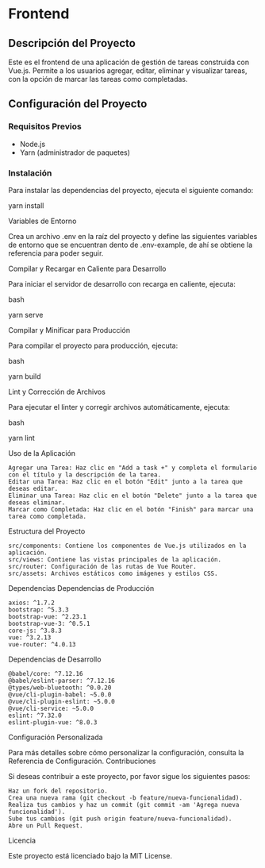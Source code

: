 # Frontend

## Descripción del Proyecto
Este es el frontend de una aplicación de gestión de tareas construida con Vue.js. Permite a los usuarios agregar, editar, eliminar y visualizar tareas, con la opción de marcar las tareas como completadas.

## Configuración del Proyecto

### Requisitos Previos
- Node.js
- Yarn (administrador de paquetes)

### Instalación
Para instalar las dependencias del proyecto, ejecuta el siguiente comando:

yarn install

Variables de Entorno

Crea un archivo .env en la raíz del proyecto y define las siguientes variables de entorno que se encuentran dento de .env-example, de ahí se obtiene la referencia para poder seguir.

Compilar y Recargar en Caliente para Desarrollo

Para iniciar el servidor de desarrollo con recarga en caliente, ejecuta:

bash

yarn serve

Compilar y Minificar para Producción

Para compilar el proyecto para producción, ejecuta:

bash

yarn build

Lint y Corrección de Archivos

Para ejecutar el linter y corregir archivos automáticamente, ejecuta:

bash

yarn lint

Uso de la Aplicación

    Agregar una Tarea: Haz clic en "Add a task +" y completa el formulario con el título y la descripción de la tarea.
    Editar una Tarea: Haz clic en el botón "Edit" junto a la tarea que deseas editar.
    Eliminar una Tarea: Haz clic en el botón "Delete" junto a la tarea que deseas eliminar.
    Marcar como Completada: Haz clic en el botón "Finish" para marcar una tarea como completada.

Estructura del Proyecto

    src/components: Contiene los componentes de Vue.js utilizados en la aplicación.
    src/views: Contiene las vistas principales de la aplicación.
    src/router: Configuración de las rutas de Vue Router.
    src/assets: Archivos estáticos como imágenes y estilos CSS.

Dependencias
Dependencias de Producción

    axios: ^1.7.2
    bootstrap: ^5.3.3
    bootstrap-vue: ^2.23.1
    bootstrap-vue-3: ^0.5.1
    core-js: ^3.8.3
    vue: ^3.2.13
    vue-router: ^4.0.13

Dependencias de Desarrollo

    @babel/core: ^7.12.16
    @babel/eslint-parser: ^7.12.16
    @types/web-bluetooth: ^0.0.20
    @vue/cli-plugin-babel: ~5.0.0
    @vue/cli-plugin-eslint: ~5.0.0
    @vue/cli-service: ~5.0.0
    eslint: ^7.32.0
    eslint-plugin-vue: ^8.0.3

Configuración Personalizada

Para más detalles sobre cómo personalizar la configuración, consulta la Referencia de Configuración.
Contribuciones

Si deseas contribuir a este proyecto, por favor sigue los siguientes pasos:

    Haz un fork del repositorio.
    Crea una nueva rama (git checkout -b feature/nueva-funcionalidad).
    Realiza tus cambios y haz un commit (git commit -am 'Agrega nueva funcionalidad').
    Sube tus cambios (git push origin feature/nueva-funcionalidad).
    Abre un Pull Request.

Licencia

Este proyecto está licenciado bajo la MIT License.